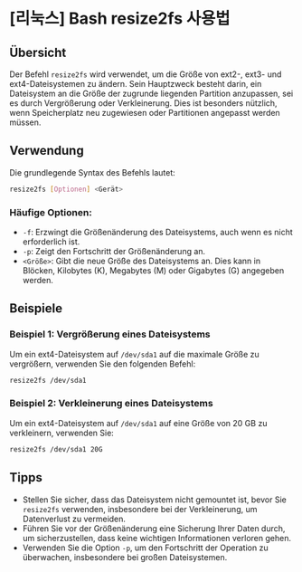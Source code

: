# [리눅스] Bash resize2fs 사용법

## Übersicht
Der Befehl `resize2fs` wird verwendet, um die Größe von ext2-, ext3- und ext4-Dateisystemen zu ändern. Sein Hauptzweck besteht darin, ein Dateisystem an die Größe der zugrunde liegenden Partition anzupassen, sei es durch Vergrößerung oder Verkleinerung. Dies ist besonders nützlich, wenn Speicherplatz neu zugewiesen oder Partitionen angepasst werden müssen.

## Verwendung
Die grundlegende Syntax des Befehls lautet:

```bash
resize2fs [Optionen] <Gerät>
```

### Häufige Optionen:
- `-f`: Erzwingt die Größenänderung des Dateisystems, auch wenn es nicht erforderlich ist.
- `-p`: Zeigt den Fortschritt der Größenänderung an.
- `<Größe>`: Gibt die neue Größe des Dateisystems an. Dies kann in Blöcken, Kilobytes (K), Megabytes (M) oder Gigabytes (G) angegeben werden.

## Beispiele
### Beispiel 1: Vergrößerung eines Dateisystems
Um ein ext4-Dateisystem auf `/dev/sda1` auf die maximale Größe zu vergrößern, verwenden Sie den folgenden Befehl:

```bash
resize2fs /dev/sda1
```

### Beispiel 2: Verkleinerung eines Dateisystems
Um ein ext4-Dateisystem auf `/dev/sda1` auf eine Größe von 20 GB zu verkleinern, verwenden Sie:

```bash
resize2fs /dev/sda1 20G
```

## Tipps
- Stellen Sie sicher, dass das Dateisystem nicht gemountet ist, bevor Sie `resize2fs` verwenden, insbesondere bei der Verkleinerung, um Datenverlust zu vermeiden.
- Führen Sie vor der Größenänderung eine Sicherung Ihrer Daten durch, um sicherzustellen, dass keine wichtigen Informationen verloren gehen.
- Verwenden Sie die Option `-p`, um den Fortschritt der Operation zu überwachen, insbesondere bei großen Dateisystemen.